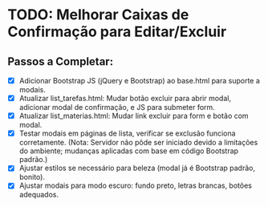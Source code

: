 # TODO: Melhorar Caixas de Confirmação para Editar/Excluir

## Passos a Completar:
- [x] Adicionar Bootstrap JS (jQuery e Bootstrap) ao base.html para suporte a modais.
- [x] Atualizar list_tarefas.html: Mudar botão excluir para abrir modal, adicionar modal de confirmação, e JS para submeter form.
- [x] Atualizar list_materias.html: Mudar link excluir para form e botão com modal.
- [x] Testar modais em páginas de lista, verificar se exclusão funciona corretamente. (Nota: Servidor não pôde ser iniciado devido a limitações do ambiente; mudanças aplicadas com base em código Bootstrap padrão.)
- [x] Ajustar estilos se necessário para beleza (modal já é Bootstrap padrão, bonito).
- [x] Ajustar modais para modo escuro: fundo preto, letras brancas, botões adequados.
